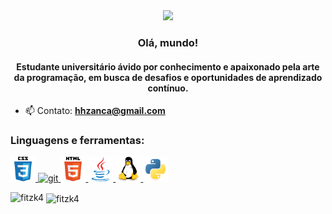 <div id="header" align="center">
  <img src="https://media.giphy.com/media/fByehYIrOIzO8XolJK/giphy.gif" width="200"/>
</div>



<h3 align="center">Olá, mundo!</h3>


<h4 align="center">Estudante universitário ávido por conhecimento e apaixonado pela arte da programação, em busca de desafios e oportunidades de aprendizado contínuo.</h4>


- 📫 Contato: **hhzanca@gmail.com**


<h3 align="left">Linguagens e ferramentas:</h3>
<p align="left"> <a href="https://www.w3schools.com/css/" target="_blank" rel="noreferrer"> <img src="https://raw.githubusercontent.com/devicons/devicon/master/icons/css3/css3-original-wordmark.svg" alt="css3" width="40" height="40"/> </a> <a href="https://git-scm.com/" target="_blank" rel="noreferrer"> <img src="https://www.vectorlogo.zone/logos/git-scm/git-scm-icon.svg" alt="git" width="40" height="40"/> </a> <a href="https://www.w3.org/html/" target="_blank" rel="noreferrer"> <img src="https://raw.githubusercontent.com/devicons/devicon/master/icons/html5/html5-original-wordmark.svg" alt="html5" width="40" height="40"/> </a> <a href="https://www.java.com" target="_blank" rel="noreferrer"> <img src="https://raw.githubusercontent.com/devicons/devicon/master/icons/java/java-original.svg" alt="java" width="40" height="40"/> </a> <a href="https://www.linux.org/" target="_blank" rel="noreferrer"> <img src="https://raw.githubusercontent.com/devicons/devicon/master/icons/linux/linux-original.svg" alt="linux" width="40" height="40"/> </a> <a href="https://www.python.org" target="_blank" rel="noreferrer"> <img src="https://raw.githubusercontent.com/devicons/devicon/master/icons/python/python-original.svg" alt="python" width="40" height="40"/> </a> </p>
<p><img align="left" src="https://github-readme-stats.vercel.app/api/top-langs?username=fitzk4&show_icons=true&locale=en&layout=compact" alt="fitzk4" /></p>

<p>&nbsp;<img align="center" src="https://github-readme-stats.vercel.app/api?username=fitzk4&show_icons=true&locale=en" alt="fitzk4" /></p>

  
